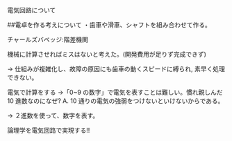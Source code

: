 電気回路について

##電卓を作る考えについて
・歯車や滑車、シャフトを組み合わせて作る。

チャールズバベッジ:階差機関

機械に計算させればミスはないと考えた。(開発費用が足りず完成できず)

→ 仕組みが複雑化し、故障の原因にも歯車の動くスピードに縛られ,
素早く処理できない。

電気で計算をする →「0~9 の数字」で電気を表すことは難しい。慣れ親しんだ 10 進数なのになぜ?
A. 10 通りの電気の強弱をつけないといけないからである。

→ ２進数を使って、数字を表す。

論理学を電気回路で実現する!!
